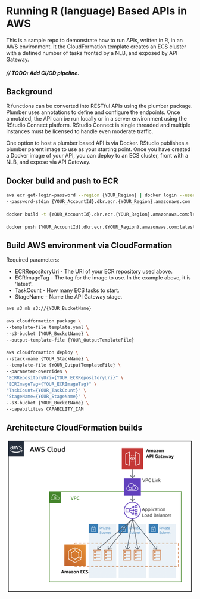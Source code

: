 # Running R (language) Based APIs in AWS

This is a sample repo to demonstrate how to run APIs, written in R, in an AWS environment. It the CloudFormation template creates an ECS cluster with a defined number of tasks fronted by a NLB, and exposed by API Gateway.

#### *// TODO: Add CI/CD pipeline.*

## Background

R functions can be converted into RESTful APIs using the plumber package. Plumber uses annotations to define and configure the endpoints. Once annotated, the API can be run locally or in a server environment using the RStudio Connect platform. RStudio Connect is single threaded and multiple instances must be licensed to handle even moderate traffic.

One option to host a plumber based API is via Docker. RStudio publishes a plumber parent image to use as your starting point. Once you have created a Docker image of your API, you can deploy to an ECS cluster, front with a NLB, and expose via API Gateway.

## Docker build and push to ECR

```sh
aws ecr get-login-password --region {YOUR_Region} | docker login --username AWS \
--password-stdin {YOUR_AccountId}.dkr.ecr.{YOUR_Region}.amazonaws.com

docker build -t {YOUR_AccountId}.dkr.ecr.{YOUR_Region}.amazonaws.com:latest .

docker push {YOUR_AccountId}.dkr.ecr.{YOUR_Region}.amazonaws.com:latest
```

## Build AWS environment via CloudFormation

Required parameters:
* ECRRepositoryUri - The URI of your ECR repository used above.
* ECRImageTag - The tag for the image to use. In the example above, it is 'latest'.
* TaskCount - How many ECS tasks to start.
* StageName - Name the API Gateway stage.

```sh
aws s3 mb s3://{YOUR_BucketName}

aws cloudformation package \
--template-file template.yaml \
--s3-bucket {YOUR_BucketName} \
--output-template-file {YOUR_OutputTemplateFile}

aws cloudformation deploy \
--stack-name {YOUR_StackName} \
--template-file {YOUR_OutputTemplateFile} \
--parameter-overrides \
"ECRRepositoryUri={YOUR_ECRRepositoryUri}" \
"ECRImageTag={YOUR_ECRImageTag}" \
"TaskCount={YOUR_TaskCount}" \
"StageName={YOUR_StageName}" \
--s3-bucket {YOUR_BucketName} \
--capabilities CAPABILITY_IAM
```

## Architecture CloudFormation builds
<img src="./docs/architecture.png" width="600">
